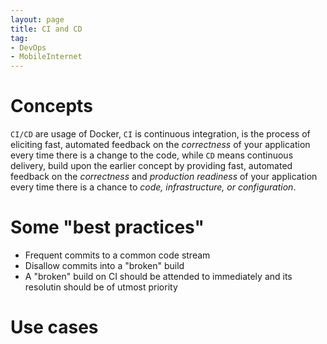 ```yaml
---
layout: page
title: CI and CD
tag:
- DevOps
- MobileInternet
---
```


# Concepts

`CI/CD` are usage of Docker, `CI` is continuous integration, is the process of eliciting fast, automated feedback on the *correctness* of your application every time there is a change to the code, while `CD` means continuous delivery, build upon the earlier concept by providing fast, automated feedback on the *correctness* and *production readiness* of your application every time there is a chance to *code, infrastructure, or configuration*.


# Some "best practices"

- Frequent commits to a common code stream
- Disallow commits into a "broken" build
- A "broken" build on CI should be attended to immediately and its resolutin should be of utmost priority

# Use cases
